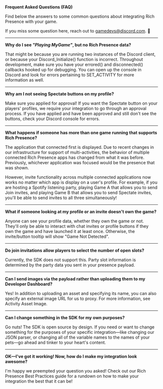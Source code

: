 **Frequent Asked Questions (FAQ)**

Find below the answers to some common questions about integrating Rich Presence with your game.

If you miss some question here, reach out to gamedevs@discord.com. 🙂

---
**Why do I see _"Playing MyGame"_, but no Rich Presence data?**

That might be because you are running two instances of the Discord client, or because your Discord_Initialize() function is incorrect. Throughout development, make sure you have your errored() and disconnected() callbacks hooked up for debugging. You can open up the console in Discord and look for errors pertaining to SET_ACTIVITY for more information as well.

---
**Why am I not seeing Spectate buttons on my profile?**

Make sure you applied for approval! If you want the Spectate button on your players' profiles, we require your integration to go through an approval process. If you have applied and have been approved and still don't see the buttons, check your Discord console for errors.

---
**What happens if someone has more than one game running that supports Rich Presence?**

The application that connected first is displayed. Due to recent changes in our infrastructure for support of multi-activities, the behavior of multiple connected Rich Presence apps has changed from what it was before. Previously, whichever application was focused would be the presence that was shown.

However, invite functionality across multiple connected applications now works no matter which app is display on a user's profile. For example, if you are hosting a Spotify listening party, playing Game A that allows you to send Join invites, and playing Game B that allows you to send Spectate invites, you'll be able to send invites to all three simultaneously!

---
**What if someone looking at my profile or an invite doesn't own the game?**

Anyone can see your profile data, whether they own the game or not. They'll only be able to interact with chat invites or profile buttons if they own the game and have launched it at least once. Otherwise, the invite/button tooltip will show "Game Not Detected".

---
**Do join invitations allow players to select the number of open slots?**

Currently, the SDK does not support this. Party slot information is determined by the party data you sent in your presence payload.

---
**Can I send images via the payload rather than uploading them to my Developer Dashboard?**

Yes! In addition to uploading an asset and specifying its name, you can also specify an external image URL for us to proxy. For more information, see Activity Asset Image.

---
**Can I change something in the SDK for my own purposes?**

Go nuts! The SDK is open source by design. If you need or want to change something for the purposes of your specific integration—like changing our JSON parser, or changing all of the variable names to the names of your pets—go ahead and tinker to your heart's content.

---
**OK—I've got it working! Now, how do I make my integration look awesome?**

I'm happy we preempted your question you asked! Check out our Rich Presence Best Practices guide for a rundown on how to make your integration the best that it can be!
